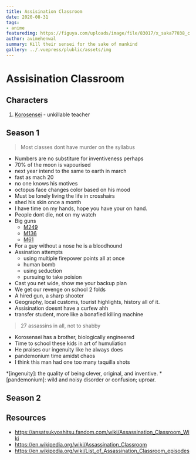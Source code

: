```yaml
---
title: Assisination Classroom
date: 2020-08-31
tags:
- anime
featuredimg: https://figuya.com/uploads/image/file/83017/x_saka77038_c.jpg
author: avimehenwal
summary: Kill their sensei for the sake of mankind
gallery: ../.vuepress/plublic/assets/img
---
```


# Assisination Classroom

## Characters

1. [Korosensei](https://ansatsukyoshitsu.fandom.com/wiki/Korosensei) - unkillable teacher


## Season 1

> Most classes dont have murder on the syllabus

* Numbers are no substiture for inventiveness perhaps
* 70% of the moon is vapourised
* next year intend to the same to earth in march
* fast as mach 20
* no one knows his motives
* octopus face changes color based on his mood
* Must be lonely living the life in crosshairs
* shed his skin once a month
* I have time on my hands, hope you have your on hand.
* People dont die, not on my watch
* Big guns
  * [M249](https://en.wikipedia.org/wiki/M249_light_machine_gun)
  * [M136](https://en.wikipedia.org/wiki/Minigun)
  * [M61](https://en.wikipedia.org/wiki/M61_Vulcan)
* For a guy without a nose he is a bloodhound
* Assination attempts
  * using multiple firepower points all at once
  * human bomb
  * using seduction
  * pursuing to take poision
* Cast you net wide, show me your backup plan
* We get our revenge on school 2 folds
* A hired gun, a sharp shooter
* Geography, local customs, tourist highlights, history all of it.
* Assisination doesnt have a curfew ahh
* transfer student, more like a bonafied killing machine

> 27 assassins in all, not to shabby

* Korosensei has a brother, biologically engineered
* Time to school these kids in art of humuliation
* He praises our ingenuity like he always does
* pandemonium time amidst chaos
* I think this man had one too many taquilla shots


*[ingenuity]: the quality of being clever, original, and inventive.
*[pandemonium]: wild and noisy disorder or confusion; uproar.



## Season 2


## Resources

* https://ansatsukyoshitsu.fandom.com/wiki/Assassination_Classroom_Wiki
* https://en.wikipedia.org/wiki/Assassination_Classroom
* https://en.wikipedia.org/wiki/List_of_Assassination_Classroom_episodes